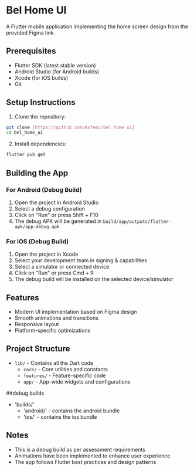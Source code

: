 # Bel Home UI

A Flutter mobile application implementing the home screen design from the provided Figma link.

## Prerequisites

- Flutter SDK (latest stable version)
- Android Studio (for Android builds)
- Xcode (for iOS builds)
- Git

## Setup Instructions

1. Clone the repository:
```bash
git clone [https://github.com/Asfemi/bel_home_ui]
cd bel_home_ui
```

2. Install dependencies:
```bash
flutter pub get
```

## Building the App

### For Android (Debug Build)
1. Open the project in Android Studio
2. Select a debug configuration
3. Click on "Run" or press Shift + F10
4. The debug APK will be generated in `build/app/outputs/flutter-apk/app-debug.apk`

### For iOS (Debug Build)
1. Open the project in Xcode
2. Select your development team in signing & capabilities
3. Select a simulator or connected device
4. Click on "Run" or press Cmd + R
5. The debug build will be installed on the selected device/simulator

## Features
- Modern UI implementation based on Figma design
- Smooth animations and transitions
- Responsive layout
- Platform-specific optimizations

## Project Structure
- `lib/` - Contains all the Dart code
  - `core/` - Core utilities and constants
  - `features/` - Feature-specific code
  - `app/` - App-wide widgets and configurations

##debug builds
- 'builds/'
  - 'android/' - contains the android bundle
  - 'ios/' - contains the ios bundle

## Notes
- This is a debug build as per assessment requirements
- Animations have been implemented to enhance user experience
- The app follows Flutter best practices and design patterns
